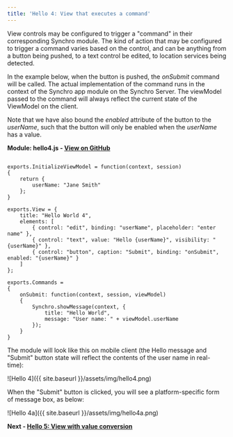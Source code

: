 ```yaml
---
title: 'Hello 4: View that executes a command'
---
```


View controls may be configured to trigger a "command" in their corresponding Synchro module.  The kind of action that may be configured
to trigger a command varies based on the control, and can be anything from a button being pushed, to a text control be edited, to location
services being detected.

In the example below, when the button is pushed, the _onSubmit_ command will be called.  The actual implementation of the command runs in the
context of the Synchro app module on the Synchro Server.  The viewModel passed to the command will always reflect the current state of the
ViewModel on the client.

Note that we have also bound the _enabled_ attribute of the button to the _userName_, such that the button will only be enabled when the
_userName_ has a value.

__Module: hello4.js - [View on GitHub](https://github.com/SynchroLabs/SynchroTutorial/blob/master/hello4.js)__

<pre><code>
exports.InitializeViewModel = function(context, session)
{
    return {
        userName: "Jane Smith"
    };
}

exports.View = {
    title: "Hello World 4",
    elements: [
        { control: "edit", binding: "userName", placeholder: "enter name" },
        { control: "text", value: "Hello {userName}", visibility: "{userName}" },
        <span class="mark">{ control: "button", caption: "Submit", binding: "onSubmit", enabled: "{userName}" }</span>
    ]
};

<span class="mark">exports.Commands =
{
    onSubmit: function(context, session, viewModel)
    {
        Synchro.showMessage(context, {
            title: "Hello World",
            message: "User name: " + viewModel.userName
        });
    }
}</span>
</code></pre>

The module will look like this on mobile client (the Hello message and "Submit" button state will reflect the contents of the user name
in real-time): 

![Hello 4]({{ site.baseurl }}/assets/img/hello4.png)

When the "Submit" button is clicked, you will see a platform-specific form of message box, as below:

![Hello 4a]({{ site.baseurl }}/assets/img/hello4a.png)

__Next - [Hello 5: View with value conversion](hello-5)__